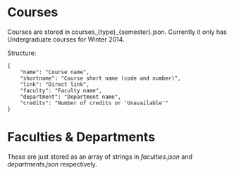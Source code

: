 # Courses

Courses are stored in courses\_{type}\_{semester}.json. Currently it only has Undergraduate courses for Winter 2014. 

Structure:
	
	{
		"name": "Course name",
		"shortname": "Course short name (code and number)",
		"link": "Direct link",
		"faculty": "Faculty name",
		"department": "Department name",
		"credits": "Number of credits or 'Unavailable'"
	}

# Faculties & Departments

These are just stored as an array of strings in _faculties.json_ and _departments.json_ respectively.

